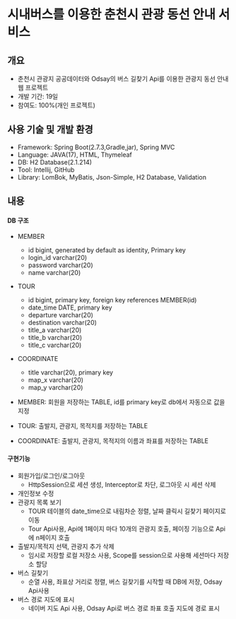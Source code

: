 # 시내버스를 이용한 춘천시 관광 동선 안내 서비스

## 개요
* 춘천시 관광지 공공데이터와 Odsay의 버스 길찾기 Api를 이용한 관광지 동선 안내 웹 프로젝트
* 개발 기간: 19일
* 참여도: 100%(개인 프로젝트)

## 사용 기술 및 개발 환경
* Framework: Spring Boot(2.7.3,Gradle,jar), Spring MVC
* Language: JAVA(17), HTML, Thymeleaf
* DB: H2 Database(2.1.214)
* Tool: Intellij, GitHub
* Library: LomBok, MyBatis, Json-Simple, H2 Database, Validation

## 내용
#### DB 구조
* MEMBER
  * id bigint, generated by default as identity, Primary key
  * login_id varchar(20)
  * password varchar(20)
  * name varchar(20)

* TOUR
  * id bigint, primary key, foreign key references MEMBER(id)
  * date_time DATE, primary key
  * departure varchar(20)
  * destination varchar(20)
  * title_a varchar(20)
  * title_b varchar(20)
  * title_c varchar(20)

* COORDINATE
  * title varchar(20), primary key
  * map_x varchar(20)
  * map_y varchar(20)

* MEMBER: 회원을 저장하는 TABLE, id를 primary key로 db에서 자동으로 값을 지정
* TOUR: 출발지, 관광지, 목적지를 저장하는 TABLE
* COORDINATE: 출발지, 관광지, 목적지의 이름과 좌표를 저장하는 TABLE


#### 구현기능
* 회원가입/로그인/로그아웃
  * HttpSession으로 세션 생성, Interceptor로 차단, 로그아웃 시 세션 삭제
* 개인정보 수정
* 관광지 목록 보기
  * TOUR 테이블의 date_time으로 내림차순 정렬, 날짜 클릭시 길찾기 페이지로 이동
  * Tour Api사용, Api에 1페이지 마다 10개의 관광지 호출, 페이징 기능으로 Api에 n페이지 호출
* 출발지/목적지 선택, 관광지 추가 삭제
  * 임시로 저장할 로컬 저장소 사용, Scope를 session으로 사용해 세션마다 저장소 할당
* 버스 길찾기
  * 순열 사용, 좌표상 거리로 정렬, 버스 길찾기를 시작할 때 DB에 저장, Odsay Api사용
* 버스 경로 지도에 표시
  * 네이버 지도 Api 사용, Odsay Api로 버스 경로 좌표 호출 지도에 경로 표시
